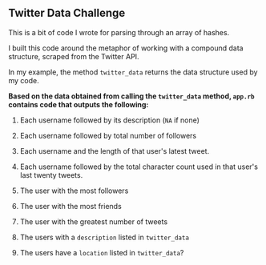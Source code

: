 ## Twitter Data Challenge

This is a bit of code I wrote for parsing through an array of hashes.

I built this code around the metaphor of working with a compound data structure, scraped from the Twitter API.

In my example, the method `twitter_data` returns the data structure used by my code.

**Based on the data obtained from calling the `twitter_data` method, `app.rb` contains code that outputs the following:**

1. Each username followed by its description (`NA` if none)

2. Each username followed by total number of followers

3. Each username and the length of that user's latest tweet.

4. Each username followed by the total character count used in that user's last twenty tweets.

5. The user with the most followers

6. The user with the most friends

7. The user with the greatest number of tweets

8. The users with a `description` listed in `twitter_data`

9. The users have a `location` listed in `twitter_data`?
